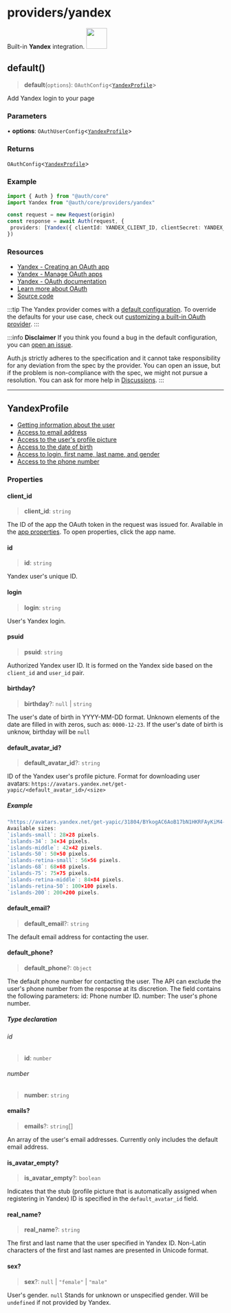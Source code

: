 # providers/yandex

<div style={{backgroundColor: "#ffcc00", display: "flex", justifyContent: "space-between", color: "#000", padding: 16}}>
<span>Built-in <b>Yandex</b> integration.</span>
<a href="https://yandex.com">
  <img style={{display: "block"}} src="https://authjs.dev/img/providers/yandex.svg" height="48" width="48"/>
</a>
</div>

## default()

> **default**(`options`): `OAuthConfig`\<[`YandexProfile`](yandex.md#yandexprofile)\>

Add Yandex login to your page

### Parameters

• **options**: `OAuthUserConfig`\<[`YandexProfile`](yandex.md#yandexprofile)\>

### Returns

`OAuthConfig`\<[`YandexProfile`](yandex.md#yandexprofile)\>

### Example

```ts
import { Auth } from "@auth/core"
import Yandex from "@auth/core/providers/yandex"

const request = new Request(origin)
const response = await Auth(request, {
 providers: [Yandex({ clientId: YANDEX_CLIENT_ID, clientSecret: YANDEX_CLIENT_SECRET })],
})
```

### Resources

- [Yandex - Creating an OAuth app](https://yandex.com/dev/id/doc/en/register-client#create)
- [Yandex - Manage OAuth apps](https://oauth.yandex.com/)
- [Yandex - OAuth documentation](https://yandex.com/dev/id/doc/en/)
- [Learn more about OAuth](https://authjs.dev/concepts/oauth)
- [Source code](https://github.com/nextauthjs/next-auth/blob/main/packages/core/src/providers/yandex.ts)

:::tip
The Yandex provider comes with a [default configuration](https://github.com/nextauthjs/next-auth/blob/main/packages/core/src/providers/yandex.ts).
To override the defaults for your use case, check out [customizing a built-in OAuth provider](https://authjs.dev/guides/providers/custom-provider#override-default-options).
:::

:::info **Disclaimer**
If you think you found a bug in the default configuration, you can [open an issue](https://authjs.dev/new/provider-issue).

Auth.js strictly adheres to the specification and it cannot take responsibility for any deviation from
the spec by the provider. You can open an issue, but if the problem is non-compliance with the spec,
we might not pursue a resolution. You can ask for more help in [Discussions](https://authjs.dev/new/github-discussions).
:::

***

## YandexProfile

- [Getting information about the user](https://yandex.com/dev/id/doc/en/user-information)
- [Access to email address](https://yandex.com/dev/id/doc/en/user-information#email-access)
- [Access to the user's profile picture](https://yandex.com/dev/id/doc/en/user-information#avatar-access)
- [Access to the date of birth](https://yandex.com/dev/id/doc/en/user-information#birthday-access)
- [Access to login, first name, last name, and gender](https://yandex.com/dev/id/doc/en/user-information#name-access)
- [Access to the phone number](https://yandex.com/dev/id/doc/en/user-information#phone-access)

### Properties

#### client\_id

> **client\_id**: `string`

The ID of the app the OAuth token in the request was issued for.
Available in the [app properties](https://oauth.yandex.com/). To open properties, click the app name.

#### id

> **id**: `string`

Yandex user's unique ID.

#### login

> **login**: `string`

User's Yandex login.

#### psuid

> **psuid**: `string`

Authorized Yandex user ID. It is formed on the Yandex side based on the `client_id` and `user_id` pair.

#### birthday?

> **birthday**?: `null` \| `string`

The user's date of birth in YYYY-MM-DD format.
Unknown elements of the date are filled in with zeros, such as: `0000-12-23`.
If the user's date of birth is unknow, birthday will be `null`

#### default\_avatar\_id?

> **default\_avatar\_id**?: `string`

ID of the Yandex user's profile picture.
Format for downloading user avatars: `https://avatars.yandex.net/get-yapic/<default_avatar_id>/<size>`

##### Example

```ts
"https://avatars.yandex.net/get-yapic/31804/BYkogAC6AoB17bN1HKRFAyKiM4-1/islands-200"
Available sizes:
`islands-small`: 28×28 pixels.
`islands-34`: 34×34 pixels.
`islands-middle`: 42×42 pixels.
`islands-50`: 50×50 pixels.
`islands-retina-small`: 56×56 pixels.
`islands-68`: 68×68 pixels.
`islands-75`: 75×75 pixels.
`islands-retina-middle`: 84×84 pixels.
`islands-retina-50`: 100×100 pixels.
`islands-200`: 200×200 pixels.
```

#### default\_email?

> **default\_email**?: `string`

The default email address for contacting the user.

#### default\_phone?

> **default\_phone**?: `Object`

The default phone number for contacting the user.
The API can exclude the user's phone number from the response at its discretion.
The field contains the following parameters:
id: Phone number ID.
number: The user's phone number.

##### Type declaration

###### id

> **id**: `number`

###### number

> **number**: `string`

#### emails?

> **emails**?: `string`[]

An array of the user's email addresses. Currently only includes the default email address.

#### is\_avatar\_empty?

> **is\_avatar\_empty**?: `boolean`

Indicates that the stub (profile picture that is automatically assigned when registering in Yandex)
ID is specified in the `default_avatar_id` field.

#### real\_name?

> **real\_name**?: `string`

The first and last name that the user specified in Yandex ID.
Non-Latin characters of the first and last names are presented in Unicode format.

#### sex?

> **sex**?: `null` \| `"female"` \| `"male"`

User's gender. `null` Stands for unknown or unspecified gender. Will be `undefined` if not provided by Yandex.
